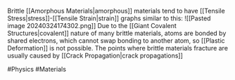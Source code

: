 Brittle [[Amorphous Materials|amorphous]] materials tend to have [[Tensile Stress|stress]]-[[Tensile Strain|strain]] graphs similar to this:
![[Pasted image 20240324174302.png]]
Due to the [[Giant Covalent Structures|covalent]] nature of many brittle materials, atoms are bonded by shared electrons, which cannot swap bonding to another atom, so [[Plastic Deformation]] is not possible. The points where brittle materials fracture are usually caused by [[Crack Propagation|crack propagations]]

#Physics #Materials 